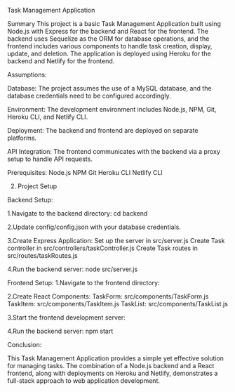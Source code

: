 Task Management Application

Summary
This project is a basic Task Management Application built using Node.js with Express for the backend and React for the frontend. The backend uses Sequelize as the ORM for database operations, and the frontend includes various components to handle task creation, display, update, and deletion. The application is deployed using Heroku for the backend and Netlify for the frontend.

Assumptions:

Database: The project assumes the use of a MySQL database, and the database credentials need to be configured accordingly.

Environment: The development environment includes Node.js, NPM, Git, Heroku CLI, and Netlify CLI.

Deployment: The backend and frontend are deployed on separate platforms.

API Integration: The frontend communicates with the backend via a proxy setup to handle API requests.

Prerequisites:
Node.js
NPM
Git
Heroku CLI
Netlify CLI

2. Project Setup

Backend Setup:

1.Navigate to the backend directory: cd backend

2.Update config/config.json with your database credentials.

3.Create Express Application:
Set up the server in src/server.js
Create Task controller in src/controllers/taskController.js
Create Task routes in src/routes/taskRoutes.js

4.Run the backend server:
node src/server.js


Frontend Setup:
1.Navigate to the frontend directory:

2.Create React Components:
TaskForm: src/components/TaskForm.js
TaskItem: src/components/TaskItem.js
TaskList: src/components/TaskList.js

3.Start the frontend development server:

4.Run the backend server: npm start

Conclusion:

This Task Management Application provides a simple yet effective solution for managing tasks. The combination of a Node.js backend and a React frontend, along with deployments on Heroku and Netlify, demonstrates a full-stack approach to web application development.


